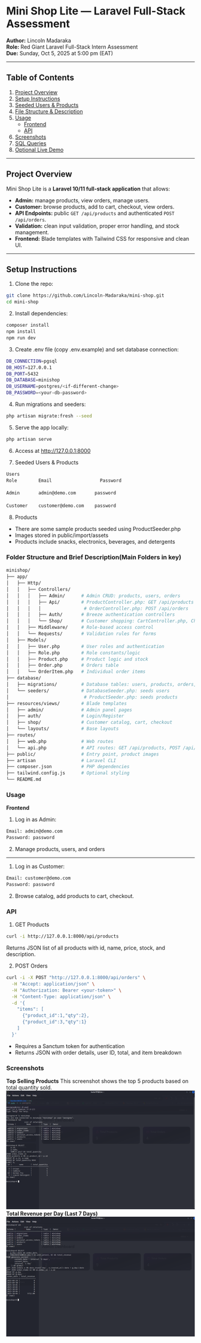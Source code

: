 # Mini Shop Lite — Laravel Full-Stack Assessment

**Author:** Lincoln Madaraka  
**Role:** Red Giant Laravel Full-Stack Intern Assessment  
**Due:** Sunday, Oct 5, 2025 at 5:00 pm (EAT)

---

## Table of Contents
1. [Project Overview](#project-overview)
2. [Setup Instructions](#setup-instructions)
3. [Seeded Users & Products](#seeded-users--products)
4. [File Structure & Description](#file-structure--description)
5. [Usage](#usage)
   - [Frontend](#frontend)
   - [API](#api)
6. [Screenshots](#screenshots)
7. [SQL Queries](#sql-queries)
8. [Optional Live Demo](#optional-live-demo)

---

## Project Overview

Mini Shop Lite is a **Laravel 10/11 full-stack application** that allows:

- **Admin:** manage products, view orders, manage users.  
- **Customer:** browse products, add to cart, checkout, view orders.  
- **API Endpoints:** public `GET /api/products` and authenticated `POST /api/orders`.  
- **Validation:** clean input validation, proper error handling, and stock management.  
- **Frontend:** Blade templates with Tailwind CSS for responsive and clean UI.  

---

## Setup Instructions

1. Clone the repo:

```bash
git clone https://github.com/Lincoln-Madaraka/mini-shop.git
cd mini-shop
```
2. Install dependencies:
```bash
composer install
npm install
npm run dev
```
3. Create .env file (copy .env.example) and set database connection:
```bash
DB_CONNECTION=pgsql
DB_HOST=127.0.0.1
DB_PORT=5432
DB_DATABASE=minishop
DB_USERNAME=postgres/<if-different-change>
DB_PASSWORD=<your-db-password>
```

4. Run migrations and seeders:
```bash
php artisan migrate:fresh --seed
```
5. Serve the app locally:
```bash
php artisan serve
```
6. Access at http://127.0.0.1:8000

7. Seeded Users & Products
```bash
Users
Role	    Email	               Password

Admin	    admin@demo.com       password

Customer	customer@demo.com    password
```
8. Products
- There are some sample products seeded using ProductSeeder.php
- Images stored in public/import/assets
- Products include snacks, electronics, beverages, and detergents

### Folder Structure and Brief Description(Main Folders in key)
```bash
minishop/
├── app/
│   ├── Http/
│   │   ├── Controllers/
│   │   │   ├── Admin/      # Admin CRUD: products, users, orders
│   │   │   ├── Api/        # ProductController.php: GET /api/products
│   │   │   │                # OrderController.php: POST /api/orders
│   │   │   ├── Auth/       # Breeze authentication controllers
│   │   │   └── Shop/       # Customer shopping: CartController.php, CheckoutController.php, OrderController.php, ProductController.php
│   │   ├── Middleware/     # Role-based access control
│   │   └── Requests/       # Validation rules for forms
│   ├── Models/
│   │   ├── User.php        # User roles and authentication
│   │   ├── Role.php        # Role constants/logic
│   │   ├── Product.php     # Product logic and stock
│   │   ├── Order.php       # Orders table
│   │   └── OrderItem.php   # Individual order items
├── database/
│   ├── migrations/         # Database tables: users, products, orders, order_items
│   └── seeders/            # DatabaseSeeder.php: seeds users
│                            # ProductSeeder.php: seeds products
├── resources/views/        # Blade templates
│   ├── admin/              # Admin panel pages
│   ├── auth/               # Login/Register
│   ├── shop/               # Customer catalog, cart, checkout
│   └── layouts/            # Base layouts
├── routes/
│   ├── web.php             # Web routes
│   └── api.php             # API routes: GET /api/products, POST /api/orders
├── public/                 # Entry point, product images
├── artisan                 # Laravel CLI
├── composer.json           # PHP dependencies
├── tailwind.config.js      # Optional styling
└── README.md
```
### Usage
**Frontend**
1. Log in as Admin:
```bash
Email: admin@demo.com
Password: password
```
2. Manage products, users, and orders

---
1. Log in as Customer:
```bash
Email: customer@demo.com
Password: password
```
2. Browse catalog, add products to cart, checkout.

### API
1. GET Products
```bash
curl -i http://127.0.0.1:8000/api/products
```
Returns JSON list of all products with id, name, price, stock, and description.

2. POST Orders
```bash
curl -i -X POST "http://127.0.0.1:8000/api/orders" \
  -H "Accept: application/json" \
  -H "Authorization: Bearer <your-token>" \
  -H "Content-Type: application/json" \
  -d '{
    "items": [
      {"product_id":1,"qty":2},
      {"product_id":3,"qty":1}
    ]
  }'
 ```
- Requires a Sanctum token for authentication
- Returns JSON with order details, user ID, total, and item breakdown

### Screenshots
**Top Selling Products**
This screenshot shows the top 5 products based on total quantity sold.
![Top 5 Selling Products](TOP5_SELLING_PRODUCTS.png)
**Total Revenue per Day (Last 7 Days)**
![Total Revenue](REVENUE_PAST_7_DAYS.png)